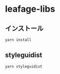 # leafage-libs

## インストール

```bash
yarn install
```

## styleguidist

```bash
yarn styleguidist
```
